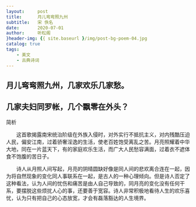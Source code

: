 ```yaml
---
layout:     post
title:      月儿弯弯照九州
subtitle:   宋 佚名
date:       2020-07-01
author:     听松阁
}header-img: {{ site.baseurl }/img/post-bg-poem-04.jpg
catalog: true
tags:
    - 美文
    - 古典诗词
---
```


## 月儿弯弯照九州，几家欢乐几家愁。

## 几家夫妇同罗帐，几个飘零在外头？





简析



　　这首歌揭露南宋统治阶级在外族入侵时，对外实行不抵抗主义，对内残酷压迫人民，偏安江南，过着骄奢淫逸的生活，使老百姓饱受离乱之苦。月亮照耀着中华大地，同在一片蓝天下，有的家庭欢乐生活，而广大人民愁容满面，过着衣不遮体食不饱腹的苦日子。



　　诗人从月照人间写起，月亮的阴晴圆缺好像是同人间的悲欢离合连在一起，因为将自然现象的变化同人事联系在一起，是古人的一种心理倾向。但是诗人否定了这种看法，认为人间的忧伤和痛苦是由人自己导致的，同月亮的变化没有任何干系，要摆脱这些烦扰人心的事，还要善于宽容。诗人非常积极地看待人生的欢乐喜忧，认为只有把自己的心态放宽，才会有磊落豁达的人生境界。
